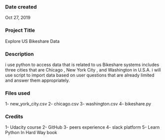 ### Date created
Oct 27, 2019
### Project Title
Explore US Bikeshare Data

### Description
i use python to access data that is related to us Bikeshare systems includes three cities  that are Chicago , New York City , and Washington in U.S.A. i will use script to import data based on user questions that are already limited and answer them appropriately.

### Files used
1-  new_york_city.csv
2-  chicago.csv
3-  washington.csv
4-  bikeshare.py

### Credits
1- Udacity course
2- GitHub
3- peers experience
4- slack platform
5- Learn Python In Hard Way book
